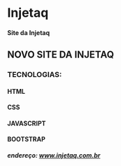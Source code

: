 <h1>Injetaq</h1>
<h4>Site da Injetaq</h4>

## NOVO SITE DA INJETAQ

### TECNOLOGIAS:
#### HTML
#### CSS
#### JAVASCRIPT
#### BOOTSTRAP

##### endereço: www.injetaq.com.br

